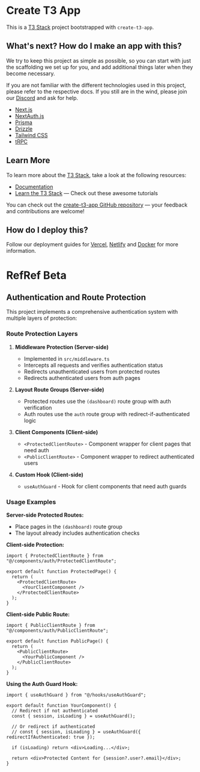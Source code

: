 # Create T3 App

This is a [T3 Stack](https://create.t3.gg/) project bootstrapped with `create-t3-app`.

## What's next? How do I make an app with this?

We try to keep this project as simple as possible, so you can start with just the scaffolding we set up for you, and add additional things later when they become necessary.

If you are not familiar with the different technologies used in this project, please refer to the respective docs. If you still are in the wind, please join our [Discord](https://t3.gg/discord) and ask for help.

- [Next.js](https://nextjs.org)
- [NextAuth.js](https://next-auth.js.org)
- [Prisma](https://prisma.io)
- [Drizzle](https://orm.drizzle.team)
- [Tailwind CSS](https://tailwindcss.com)
- [tRPC](https://trpc.io)

## Learn More

To learn more about the [T3 Stack](https://create.t3.gg/), take a look at the following resources:

- [Documentation](https://create.t3.gg/)
- [Learn the T3 Stack](https://create.t3.gg/en/faq#what-learning-resources-are-currently-available) — Check out these awesome tutorials

You can check out the [create-t3-app GitHub repository](https://github.com/t3-oss/create-t3-app) — your feedback and contributions are welcome!

## How do I deploy this?

Follow our deployment guides for [Vercel](https://create.t3.gg/en/deployment/vercel), [Netlify](https://create.t3.gg/en/deployment/netlify) and [Docker](https://create.t3.gg/en/deployment/docker) for more information.

# RefRef Beta

## Authentication and Route Protection

This project implements a comprehensive authentication system with multiple layers of protection:

### Route Protection Layers

1. **Middleware Protection (Server-side)**
   - Implemented in `src/middleware.ts`
   - Intercepts all requests and verifies authentication status
   - Redirects unauthenticated users from protected routes
   - Redirects authenticated users from auth pages

2. **Layout Route Groups (Server-side)**
   - Protected routes use the `(dashboard)` route group with auth verification
   - Auth routes use the `auth` route group with redirect-if-authenticated logic

3. **Client Components (Client-side)**
   - `<ProtectedClientRoute>` - Component wrapper for client pages that need auth
   - `<PublicClientRoute>` - Component wrapper to redirect authenticated users

4. **Custom Hook (Client-side)**
   - `useAuthGuard` - Hook for client components that need auth guards

### Usage Examples

**Server-side Protected Routes:**

- Place pages in the `(dashboard)` route group
- The layout already includes authentication checks

**Client-side Protection:**

```tsx
import { ProtectedClientRoute } from "@/components/auth/ProtectedClientRoute";

export default function ProtectedPage() {
  return (
    <ProtectedClientRoute>
      <YourClientComponent />
    </ProtectedClientRoute>
  );
}
```

**Client-side Public Route:**

```tsx
import { PublicClientRoute } from "@/components/auth/PublicClientRoute";

export default function PublicPage() {
  return (
    <PublicClientRoute>
      <YourPublicComponent />
    </PublicClientRoute>
  );
}
```

**Using the Auth Guard Hook:**

```tsx
import { useAuthGuard } from "@/hooks/useAuthGuard";

export default function YourComponent() {
  // Redirect if not authenticated
  const { session, isLoading } = useAuthGuard();

  // Or redirect if authenticated
  // const { session, isLoading } = useAuthGuard({ redirectIfAuthenticated: true });

  if (isLoading) return <div>Loading...</div>;

  return <div>Protected Content for {session?.user?.email}</div>;
}
```
